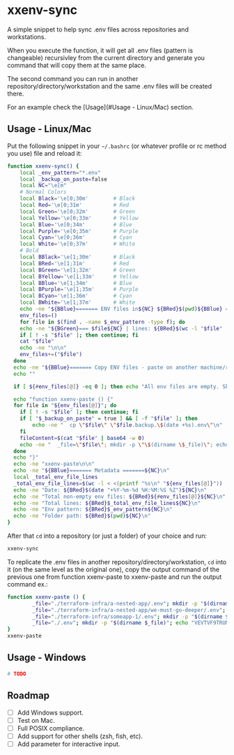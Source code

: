 # xxenv-sync

A simple snippet to help sync .env files across repositories and workstations.

When you execute the function, it will get all .env files (pattern is changeable) recursivley from the current directory and generate you command that will copy them at the same place.

The second command you can run in another repository/directory/workstation and the same .env files will be created there.

For an example check the [Usage](#Usage - Linux/Mac) section.

## Usage - Linux/Mac

Put the following snippet in your `~/.bashrc` (or whatever profile or rc method you use) file and reload it:

```bash
function xxenv-sync() {
	local _env_pattern="*.env"
	local _backup_on_paste=false
	local NC="\e[m"
	# Normal Colors
	local Black='\e[0;30m'        # Black
	local Red='\e[0;31m'          # Red
	local Green='\e[0;32m'        # Green
	local Yellow='\e[0;33m'       # Yellow
	local Blue='\e[0;34m'         # Blue
	local Purple='\e[0;35m'       # Purple
	local Cyan='\e[0;36m'         # Cyan
	local White='\e[0;37m'        # White
	# Bold
	local BBlack='\e[1;30m'       # Black
	local BRed='\e[1;31m'         # Red
	local BGreen='\e[1;32m'       # Green
	local BYellow='\e[1;33m'      # Yellow
	local BBlue='\e[1;34m'        # Blue
	local BPurple='\e[1;35m'      # Purple
	local BCyan='\e[1;36m'        # Cyan
	local BWhite='\e[1;37m'       # White
	echo -ne "${BBlue}======= ENV files in${NC} ${BRed}$(pwd)${BBlue} =======${NC}\n"
	env_files=()
	for file in $(find . -name $_env_pattern -type f); do
    echo -ne "${BGreen}=== $file${NC} | lines: ${BRed}$(wc -l "$file" | awk '{print $1}')${NC} | size:${BGreen} $(du -sh $file | awk  '{print $1}')${NC} | sha256: ${BRed}$(sha256sum "$file" | awk '{print $1}')${NC}\n"
	if [ ! -s "$file" ]; then continue; fi
	cat "$file"
	echo -ne "\n\n"
    env_files+=("$file")
  done
  echo -ne "${BBlue}======= Copy ENV files - paste on another machine/repo =======${NC}\n"
  echo ""

  if [ ${#env_files[@]} -eq 0 ]; then echo "All env files are empty. Skipping..."; return; fi

  echo "function xxenv-paste () {"
  for file in "${env_files[@]}"; do
	if [ ! -s "$file" ]; then continue; fi
	if [ "$_backup_on_paste" = true ] && [ -f "$file" ]; then
		echo -ne "	cp \"$file\" \"$file.backup.\$(date +%s).env\"\n"
	fi
	fileContent=$(cat "$file" | base64 -w 0)
	echo -ne "	_file=\"$file\"; mkdir -p \"\$(dirname \$_file)\"; echo \"$fileContent\" | base64 -d >| \"\$_file\"\n"
  done
  echo "}"
  echo -ne "xxenv-paste\n\n"
  echo -ne "${BBlue}======= Metadata =======${NC}\n"
  local _total_env_file_lines
  _total_env_file_lines=$(wc -l < <(printf "%s\n" "${env_files[@]}"))
  echo -ne "Date: ${BRed}$(date "+%Y-%m-%d %H:%M:%S %Z")${NC}\n"
  echo -ne "Total non-empty env files: ${BRed}${#env_files[@]}${NC}\n"
  echo -ne "Total lines: ${BRed}$_total_env_file_lines${NC}\n"
  echo -ne "Env pattern: ${BRed}$_env_pattern${NC}\n"
  echo -ne "Folder path: ${BRed}$(pwd)${NC}\n"
}
```

After that `cd` into a repository (or just a folder) of your choice and run:

```bash
xxenv-sync
```

To replicate the .env files in another repository/directory/workstation, `cd` into it (on the same level as the original one), copy the output command of the previous one from function xxenv-paste to xxenv-paste and run the output command ex.:

```bash
function xxenv-paste () {
        _file="./terraform-infra/a-nested-app/.env"; mkdir -p "$(dirname $_file)"; echo "SEk9V09STEQK" | base64 -d >| "$_file"
        _file="./terraform-infra/a-nested-app/we-must-go-deeper/.env"; mkdir -p "$(dirname $_file)"; echo "U09NRV9BUElfS0VZPTEyMzQ1Njc4OTAKSldUX1BSSVZBVEVfS0VZPXN3b3JkZmlzaA==" | base64 -d >| "$_file"
        _file="./terraform-infra/someapp-1/.env"; mkdir -p "$(dirname $_file)"; echo "TE9SRU09SVBTVU0KRE9MT1I9U0lU" | base64 -d >| "$_file"
        _file="./.env"; mkdir -p "$(dirname $_file)"; echo "VEVTVF9TRUNSRVQ9VEVTVApCSUdfU0VDUkVUPWJpZwo=" | base64 -d >| "$_file"
}
xxenv-paste
```

## Usage - Windows

```bash
# TODO
```

## Roadmap

- [ ] Add Windows support.
- [ ] Test on Mac.
- [ ] Full POSIX compliance.
- [ ] Add support for other shells (zsh, fish, etc).
- [ ] Add parameter for interactive input.
